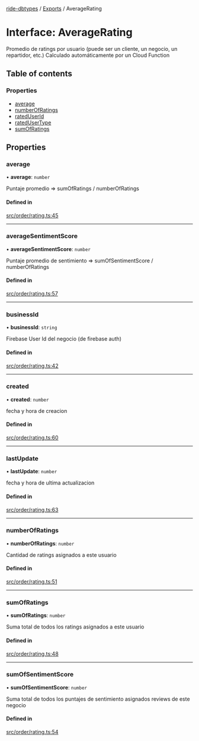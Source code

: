 [ride-dbtypes](../README.md) / [Exports](../modules.md) / AverageRating

# Interface: AverageRating

Promedio de ratings por usuario (puede ser un cliente, un negocio, un repartidor, etc.)
Calculado automáticamente por un Cloud Function

## Table of contents

### Properties

- [average](AverageRating.md#average)
- [numberOfRatings](AverageRating.md#numberofratings)
- [ratedUserId](AverageRating.md#rateduserid)
- [ratedUserType](AverageRating.md#ratedusertype)
- [sumOfRatings](AverageRating.md#sumofratings)

## Properties

### average

• **average**: `number`

Puntaje promedio => sumOfRatings / numberOfRatings

#### Defined in

[src/order/rating.ts:45](https://github.com/gatitolabs/ride-dbtypes/blob/de85d58/src/order/rating.ts#L45)

___

### averageSentimentScore

• **averageSentimentScore**: `number`

Puntaje promedio de sentimiento => sumOfSentimentScore / numberOfRatings

#### Defined in

[src/order/rating.ts:57](https://github.com/gatitolabs/ride-dbtypes/blob/de85d58/src/order/rating.ts#L57)

___

### businessId

• **businessId**: `string`

Firebase User Id del negocio (de firebase auth)

#### Defined in

[src/order/rating.ts:42](https://github.com/gatitolabs/ride-dbtypes/blob/de85d58/src/order/rating.ts#L42)

___

### created

• **created**: `number`

fecha y hora de creacion

#### Defined in

[src/order/rating.ts:60](https://github.com/gatitolabs/ride-dbtypes/blob/de85d58/src/order/rating.ts#L60)

___

### lastUpdate

• **lastUpdate**: `number`

fecha y hora de ultima actualizacion

#### Defined in

[src/order/rating.ts:63](https://github.com/gatitolabs/ride-dbtypes/blob/de85d58/src/order/rating.ts#L63)

___

### numberOfRatings

• **numberOfRatings**: `number`

Cantidad de ratings asignados a este usuario

#### Defined in

[src/order/rating.ts:51](https://github.com/gatitolabs/ride-dbtypes/blob/de85d58/src/order/rating.ts#L51)

___

### sumOfRatings

• **sumOfRatings**: `number`

Suma total de todos los ratings asignados a este usuario

#### Defined in

[src/order/rating.ts:48](https://github.com/gatitolabs/ride-dbtypes/blob/de85d58/src/order/rating.ts#L48)

___

### sumOfSentimentScore

• **sumOfSentimentScore**: `number`

Suma total de todos los puntajes de sentimiento asignados reviews de este negocio

#### Defined in

[src/order/rating.ts:54](https://github.com/gatitolabs/ride-dbtypes/blob/de85d58/src/order/rating.ts#L54)
